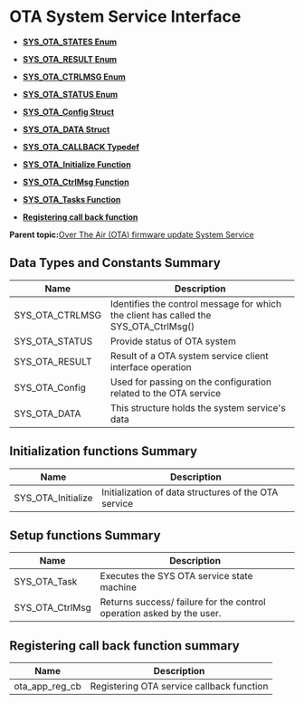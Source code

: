 # OTA System Service Interface

-   **[SYS\_OTA\_STATES Enum](GUID-F03C9E56-6E27-4686-A0CA-14D14F615FB5.md)**  

-   **[SYS\_OTA\_RESULT Enum](GUID-FF900B9E-1306-498E-8261-D7FEFA8CC184.md)**  

-   **[SYS\_OTA\_CTRLMSG Enum](GUID-7E595932-B68F-4074-BA7D-36D836AA8B5B.md)**  

-   **[SYS\_OTA\_STATUS Enum](GUID-7B12B319-188D-4C1D-8AEE-349BE7660528.md)**  

-   **[SYS\_OTA\_Config Struct](GUID-6B52ABB2-B67F-4DC8-9147-43E43664223B.md)**  

-   **[SYS\_OTA\_DATA Struct](GUID-E3DE3951-0B4D-44ED-8EDD-5DE48A3597FC.md)**  

-   **[SYS\_OTA\_CALLBACK Typedef](GUID-793F497B-BD41-400B-9FB5-0C0ECBB2B1D5.md)**  

-   **[SYS\_OTA\_Initialize Function](GUID-0B54E267-5E7C-4408-BB57-0BB6E61B59D3.md)**  

-   **[SYS\_OTA\_CtrlMsg Function](GUID-8F2A596D-F14C-43E8-8D8C-951C45191D23.md)**  

-   **[SYS\_OTA\_Tasks Function](GUID-10DC0C0A-E5D5-417A-86E0-199C0ECC0B50.md)**  

-   **[Registering call back function](GUID-D861E940-4256-413D-ACFD-88DD118AFA93.md)**  


**Parent topic:**[Over The Air \(OTA\) firmware update System Service](GUID-AF87F0BB-E319-4436-A302-357BFA7E193E.md)

## Data Types and Constants Summary

|Name|Description|
|----|-----------|
|SYS\_OTA\_CTRLMSG|Identifies the control message for which the client has called the SYS\_OTA\_CtrlMsg\(\)|
|SYS\_OTA\_STATUS|Provide status of OTA system|
|SYS\_OTA\_RESULT|Result of a OTA system service client interface operation|
|SYS\_OTA\_Config|Used for passing on the configuration related to the OTA service|
|SYS\_OTA\_DATA|This structure holds the system service's data|

## Initialization functions Summary

|Name|Description|
|----|-----------|
|SYS\_OTA\_Initialize|Initialization of data structures of the OTA service|

## Setup functions Summary

|Name|Description|
|----|-----------|
|SYS\_OTA\_Task|Executes the SYS OTA service state machine|
|SYS\_OTA\_CtrlMsg|Returns success/ failure for the control operation asked by the user.|

## Registering call back function summary

|Name|Description|
|----|-----------|
|ota\_app\_reg\_cb|Registering OTA service callback function|


